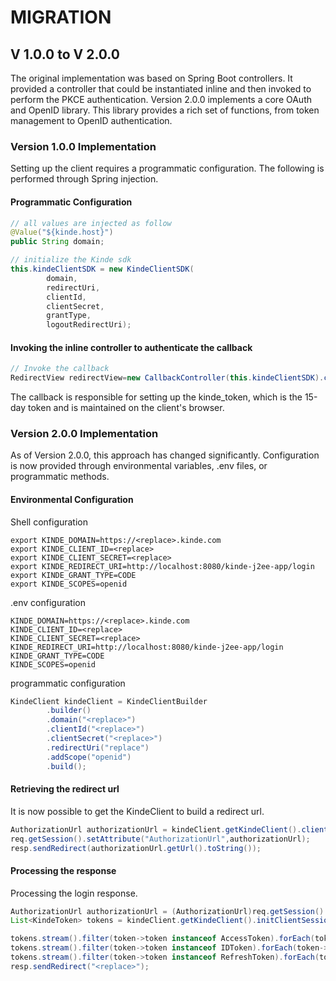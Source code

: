 # MIGRATION

## V 1.0.0 to V 2.0.0

The original implementation was based on Spring Boot controllers. It provided a controller that could be instantiated inline and then invoked to perform the PKCE authentication. Version 2.0.0 implements a core OAuth and OpenID library. This library provides a rich set of functions, from token management to OpenID authentication.

### Version 1.0.0 Implementation
Setting up the client requires a programmatic configuration. The following is performed through Spring injection.

#### Programmatic Configuration
```java
// all values are injected as follow
@Value("${kinde.host}")
public String domain;

// initialize the Kinde sdk
this.kindeClientSDK = new KindeClientSDK(
        domain,
        redirectUri,
        clientId,
        clientSecret,
        grantType,
        logoutRedirectUri);
```

#### Invoking the inline controller to authenticate the callback
```java
// Invoke the callback
RedirectView redirectView=new CallbackController(this.kindeClientSDK).callback(code,state,response,request);
```

The callback is responsible for setting up the kinde_token, which is the 15-day token and is maintained on the client's browser.

### Version 2.0.0 Implementation

As of Version 2.0.0, this approach has changed significantly. Configuration is now provided through environmental variables, .env files, or programmatic methods.

#### Environmental Configuration
Shell configuration
```shell
export KINDE_DOMAIN=https://<replace>.kinde.com
export KINDE_CLIENT_ID=<replace>
export KINDE_CLIENT_SECRET=<replace>
export KINDE_REDIRECT_URI=http://localhost:8080/kinde-j2ee-app/login
export KINDE_GRANT_TYPE=CODE
export KINDE_SCOPES=openid
```
.env configuration
```shell
KINDE_DOMAIN=https://<replace>.kinde.com
KINDE_CLIENT_ID=<replace>
KINDE_CLIENT_SECRET=<replace>
KINDE_REDIRECT_URI=http://localhost:8080/kinde-j2ee-app/login
KINDE_GRANT_TYPE=CODE
KINDE_SCOPES=openid
```
programmatic configuration
```java
KindeClient kindeClient = KindeClientBuilder
        .builder()
        .domain("<replace>")
        .clientId("<replace>")
        .clientSecret("<replace>")
        .redirectUri("replace")
        .addScope("openid")
        .build();
```


#### Retrieving the redirect url
It is now possible to get the KindeClient to build a redirect url.
```java
AuthorizationUrl authorizationUrl = kindeClient.getKindeClient().clientSession().authorizationUrl();
req.getSession().setAttribute("AuthorizationUrl",authorizationUrl);
resp.sendRedirect(authorizationUrl.getUrl().toString());
```

#### Processing the response
Processing the login response.
```java
AuthorizationUrl authorizationUrl = (AuthorizationUrl)req.getSession().getAttribute("AuthorizationUrl");
List<KindeToken> tokens = kindeClient.getKindeClient().initClientSession(code,authorizationUrl).retrieveTokens();

tokens.stream().filter(token->token instanceof AccessToken).forEach(token->req.getSession().setAttribute("access_token",token.token()));
tokens.stream().filter(token->token instanceof IDToken).forEach(token->req.getSession().setAttribute("id_token",token.token()));
tokens.stream().filter(token->token instanceof RefreshToken).forEach(token->req.getSession().setAttribute("refresh_token",token.token()));
resp.sendRedirect("<replace>");
```